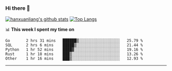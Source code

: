 ### Hi there 👋

<!--
**hanxuanliang/hanxuanliang** is a ✨ _special_ ✨ repository because its `README.md` (this file) appears on your GitHub profile.

Here are some ideas to get you started:

- 🔭 I’m currently working on ...
- 🌱 I’m currently learning ...
- 👯 I’m looking to collaborate on ...
- 🤔 I’m looking for help with ...
- 💬 Ask me about ...
- 📫 How to reach me: ...
- 😄 Pronouns: ...
- ⚡ Fun fact: ...
-->
[![hanxuanliang's github stats](https://github-readme-stats.vercel.app/api?username=hanxuanliang&count_private=true&show_icons=true)](https://github.com/anuraghazra/github-readme-stats)
[![Top Langs](https://github-readme-stats.vercel.app/api/top-langs/?username=hanxuanliang&layout=compact)](https://github.com/anuraghazra/github-readme-stats)

📊 **This week I spent my time on**
<!--START_SECTION:waka-->
```text
Go       2 hrs 31 mins   ██████▒░░░░░░░░░░░░░░░░░░   25.79 % 
SQL      2 hrs 6 mins    █████▒░░░░░░░░░░░░░░░░░░░   21.44 % 
Python   1 hr 52 mins    ████▓░░░░░░░░░░░░░░░░░░░░   19.16 % 
Rust     1 hr 18 mins    ███▒░░░░░░░░░░░░░░░░░░░░░   13.26 % 
Other    1 hr 16 mins    ███▒░░░░░░░░░░░░░░░░░░░░░   12.93 % 
```
<!--END_SECTION:waka-->

***